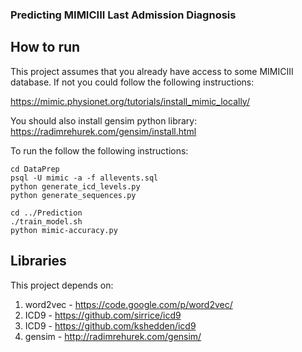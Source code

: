 ### Predicting MIMICIII Last Admission Diagnosis


## How to run

This project assumes that you already have access to some MIMICIII database. If not you could follow the following instructions:

https://mimic.physionet.org/tutorials/install_mimic_locally/

You should also install gensim python library: https://radimrehurek.com/gensim/install.html


To run the follow the following instructions:

    cd DataPrep
    psql -U mimic -a -f allevents.sql
    python generate_icd_levels.py
    python generate_sequences.py

    cd ../Prediction
    ./train_model.sh
    python mimic-accuracy.py


## Libraries

This project depends on:

1. word2vec - https://code.google.com/p/word2vec/
2. ICD9 - https://github.com/sirrice/icd9
3. ICD9 - https://github.com/kshedden/icd9
4. gensim - http://radimrehurek.com/gensim/
